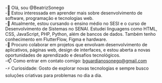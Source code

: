 -👋 Olá, sou @BeatrizSonego<br>
-👀 Estou interessada em aprender mais sobre desenvolvimento de software, programação e tecnologias web. <br>
-🌱 Atualmente, estou cursando o ensino médio no SESI e o curso de Desenvolvimento de Sistemas no SENAI. Estudei linguagens como HTML, CSS, JavaScript, PHP, Python, além de bancos de dados. Também tenho conhecimento em FlutterFlow, Figma e hardware.<br>
-💞️ Procuro colaborar em projetos que envolvam desenvolvimento de aplicativos, páginas web, design de interfaces, e estou aberta a novas oportunidades de aprendizado e desafios tecnológicos.<br>
-📫 Como entrar em contato comigo: bguardianosonego@gmail.com<br>
-⚡ Curiosidade: Gosto de explorar novas tecnologias e sempre busco soluções criativas para problemas no dia a dia.

<!---
BeatrizSonego/BeatrizSonego is a ✨ special ✨ repository because its `README.md` (this file) appears on your GitHub profile.
You can click the Preview link to take a look at your changes.
--->
